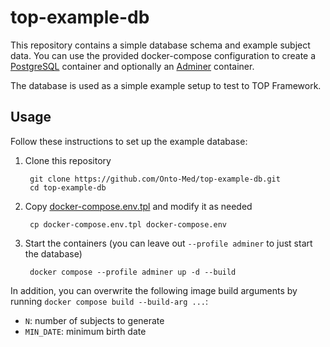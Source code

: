 # top-example-db

This repository contains a simple database schema and example subject data. You can use the provided docker-compose configuration to create a [PostgreSQL](https://hub.docker.com/_/postgres) container and optionally an [Adminer](https://hub.docker.com/_/adminer/) container.

The database is used as a simple example setup to test to TOP Framework.

## Usage

Follow these instructions to set up the example database:

1. Clone this repository

        git clone https://github.com/Onto-Med/top-example-db.git
        cd top-example-db

2. Copy [docker-compose.env.tpl](docker-compose.env.tpl) and modify it as needed

        cp docker-compose.env.tpl docker-compose.env

3. Start the containers (you can leave out `--profile adminer` to just start the database)

        docker compose --profile adminer up -d --build

In addition, you can overwrite the following image build arguments by running `docker compose build --build-arg ...`:
* `N`: number of subjects to generate
* `MIN_DATE`: minimum birth date
